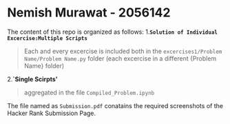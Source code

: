 # Nemish Murawat - 2056142
The content of this repo is organized as follows: 
1.__`Solution of Individual Excercise:Multiple Scripts`__
 > Each and every excercise is included both in the `excercises1/Problem Name/Problem Name.py` folder (each excercise in a different {Problem Name} folder) 

2.__`Single Scirpts'__
  > aggregated in the file `Compiled_Problem.ipynb`


The file named as `Submission.pdf` conatains the required screenshots of the Hacker Rank Submission Page.
